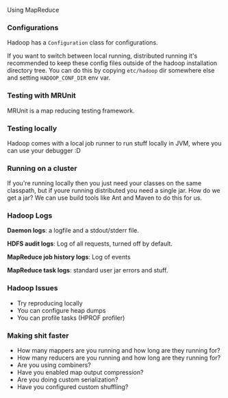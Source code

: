 Using MapReduce

### Configurations
Hadoop has a `Configuration` class for configurations.

If you want to switch between local running, distributed running it's recommended to keep these config files outside of the hadoop installation directory tree. You can do this by copying `etc/hadoop` dir somewhere else and setting `HADOOP_CONF_DIR` env var.

### Testing with MRUnit
MRUnit is a map reducing testing framework.

### Testing locally
Hadoop comes with a local job runner to run stuff locally in JVM, where you can use your debugger :D

### Running on a cluster
If you're running locally then you just need your classes on the same classpath, but if youre running distributed you need a single jar. How do we get a jar? We can use build tools like Ant and Maven to do this for us.

### Hadoop Logs

**Daemon logs**: a logfile and a stdout/stderr file.

**HDFS audit logs**: Log of all requests, turned off by default.

**MapReduce job history logs**: Log of events

**MapReduce task logs**: standard user jar errors and stuff.

### Hadoop Issues
- Try reproducing locally
- You can configure heap dumps
- You can profile tasks (HPROF profiler)

### Making shit faster
- How many mappers are you running and how long are they running for?
- How many reducers are you running and how long are they running for?
- Are you using combiners?
- Have you enabled map output compression?
- Are you doing custom serialization?
- Have you configured custom shuffling?

